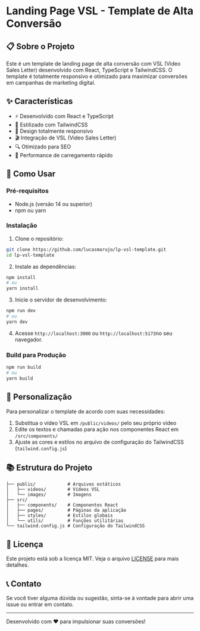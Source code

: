 # Landing Page VSL - Template de Alta Conversão

## 📋 Sobre o Projeto

Este é um template de landing page de alta conversão com VSL (Video Sales Letter) desenvolvido com React, TypeScript e TailwindCSS. O template é totalmente responsivo e otimizado para maximizar conversões em campanhas de marketing digital.

## ✨ Características

- ⚡ Desenvolvido com React e TypeScript
- 🎨 Estilizado com TailwindCSS
- 📱 Design totalmente responsivo
- 🎬 Integração de VSL (Video Sales Letter)
- 🔍 Otimizado para SEO
- 🚀 Performance de carregamento rápido

## 🚀 Como Usar

### Pré-requisitos

- Node.js (versão 14 ou superior)
- npm ou yarn

### Instalação

1. Clone o repositório:

```bash
git clone https://github.com/lucasmarujo/lp-vsl-template.git
cd lp-vsl-template
```

2. Instale as dependências:

```bash
npm install
# ou
yarn install
```

3. Inicie o servidor de desenvolvimento:

```bash
npm run dev
# ou
yarn dev
```

4. Acesse `http://localhost:3000` ou `http://localhost:5173`no seu navegador.

### Build para Produção

```bash
npm run build
# ou
yarn build
```

## 🔧 Personalização

Para personalizar o template de acordo com suas necessidades:

1. Substitua o vídeo VSL em `/public/videos/` pelo seu próprio vídeo
2. Edite os textos e chamadas para ação nos componentes React em `/src/components/`
3. Ajuste as cores e estilos no arquivo de configuração do TailwindCSS (`tailwind.config.js`)

## 📚 Estrutura do Projeto

```
├── public/            # Arquivos estáticos
│   ├── videos/        # Vídeos VSL
│   └── images/        # Imagens
├── src/
│   ├── components/    # Componentes React
│   ├── pages/         # Páginas da aplicação
│   ├── styles/        # Estilos globais
│   └── utils/         # Funções utilitárias
└── tailwind.config.js # Configuração do TailwindCSS
```

## 📄 Licença

Este projeto está sob a licença MIT. Veja o arquivo [LICENSE](LICENSE) para mais detalhes.

## 📞 Contato

Se você tiver alguma dúvida ou sugestão, sinta-se à vontade para abrir uma issue ou entrar em contato.

---

Desenvolvido com ❤️ para impulsionar suas conversões!